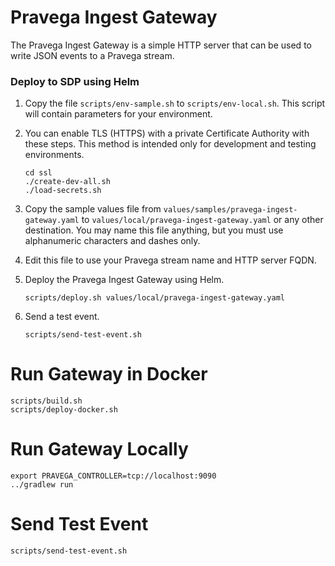 # Pravega Ingest Gateway

The Pravega Ingest Gateway is a simple HTTP server that can be used to write
JSON events to a Pravega stream.

### Deploy to SDP using Helm

1. Copy the file `scripts/env-sample.sh` to `scripts/env-local.sh`.
   This script will contain parameters for your environment.
   
2. You can enable TLS (HTTPS) with a private Certificate Authority with these steps.
   This method is intended only for development and testing environments.
   ```shell script
   cd ssl
   ./create-dev-all.sh
   ./load-secrets.sh
   ```

3. Copy the sample values file from `values/samples/pravega-ingest-gateway.yaml` to
   `values/local/pravega-ingest-gateway.yaml` or any other destination.
   You may name this file anything, but you must use alphanumeric characters and dashes only.

4. Edit this file to use your Pravega stream name and HTTP server FQDN.
   
5. Deploy the Pravega Ingest Gateway using Helm.
   ```shell script
   scripts/deploy.sh values/local/pravega-ingest-gateway.yaml
   ```

6. Send a test event.
   ```shell script
   scripts/send-test-event.sh
   ```

# Run Gateway in Docker

```shell script
scripts/build.sh
scripts/deploy-docker.sh
```

# Run Gateway Locally

```shell script
export PRAVEGA_CONTROLLER=tcp://localhost:9090
../gradlew run
```

# Send Test Event

```shell script
scripts/send-test-event.sh
```
